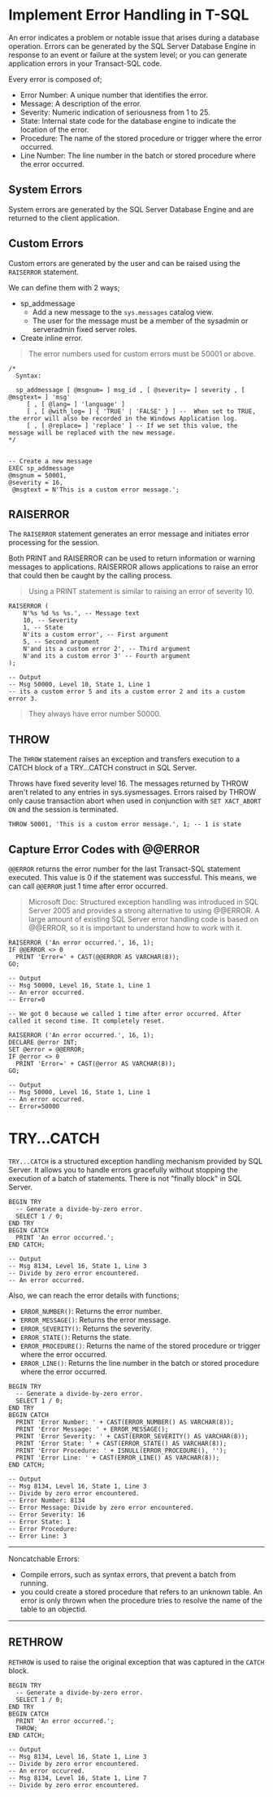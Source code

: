 # Implement Error Handling in T-SQL
An error indicates a problem or notable issue that arises during a database operation. 
Errors can be generated by the SQL Server Database Engine in response to an event or failure at the system level; or you can generate application errors in your Transact-SQL code.

Every error is composed of;
- Error Number: A unique number that identifies the error.
- Message: A description of the error.
- Severity: Numeric indication of seriousness from 1 to 25.
- State: Internal state code for the database engine to indicate the location of the error.
- Procedure: The name of the stored procedure or trigger where the error occurred.
- Line Number: The line number in the batch or stored procedure where the error occurred.


## System Errors
System errors are generated by the SQL Server Database Engine and are returned to the client application.

## Custom Errors
Custom errors are generated by the user and can be raised using the `RAISERROR` statement.

We can define them with 2 ways;
- sp_addmessage
  - Add a new message to the `sys.messages` catalog view.
  - The user for the message must be a member of the sysadmin or serveradmin fixed server roles.
- Create inline error.

> The error numbers used for custom errors must be 50001 or above.

```tsql
/* 
  Syntax:
    
  sp_addmessage [ @msgnum= ] msg_id , [ @severity= ] severity , [ @msgtext= ] 'msg' 
     [ , [ @lang= ] 'language' ] 
     [ , [ @with_log= ] { 'TRUE' | 'FALSE' } ] --  When set to TRUE, the error will also be recorded in the Windows Application log.
     [ , [ @replace= ] 'replace' ] -- If we set this value, the message will be replaced with the new message.
*/


-- Create a new message
EXEC sp_addmessage 
@msgnum = 50001, 
@severity = 16,
 @msgtext = N'This is a custom error message.';
```


## RAISERROR
The `RAISERROR` statement generates an error message and initiates error processing for the session.

Both PRINT and RAISERROR can be used to return information or warning messages to applications. 
RAISERROR allows applications to raise an error that could then be caught by the calling process.

> Using a PRINT statement is similar to raising an error of severity 10.

```tsql
RAISERROR (
    N'%s %d %s %s.', -- Message text
    10, -- Severity
    1, -- State
    N'its a custom error', -- First argument
    5, -- Second argument
    N'and its a custom error 2', -- Third argument
    N'and its a custom error 3' -- Fourth argument
);

-- Output
-- Msg 50000, Level 10, State 1, Line 1
-- its a custom error 5 and its a custom error 2 and its a custom error 3.
```

> They always have error number 50000.


## THROW
The `THROW` statement raises an exception and transfers execution to a CATCH block of a TRY…CATCH construct in SQL Server.

Throws have fixed severity level 16.
The messages returned by THROW aren't related to any entries in sys.sysmessages.
Errors raised by THROW only cause transaction abort when used in conjunction with `SET XACT_ABORT ON` and the session is terminated.

```tsql
THROW 50001, 'This is a custom error message.', 1; -- 1 is state
```


## Capture Error Codes with @@ERROR
`@@ERROR` returns the error number for the last Transact-SQL statement executed.
This value is 0 if the statement was successful. This means, we can call `@@ERROR` just 1 time after error occurred.

> Microsoft Doc:
> Structured exception handling was introduced in SQL Server 2005 and provides a strong alternative to using @@ERROR.
> A large amount of existing SQL Server error handling code is based on @@ERROR, so it is important to understand how to work with it.

```tsql
RAISERROR ('An error occurred.', 16, 1);
IF @@ERROR <> 0
  PRINT 'Error=' + CAST(@@ERROR AS VARCHAR(8));
GO;

-- Output
-- Msg 50000, Level 16, State 1, Line 1
-- An error occurred.
-- Error=0

-- We got 0 because we called 1 time after error occurred. After called it second time. It completely reset.

RAISERROR ('An error occurred.', 16, 1);
DECLARE @error INT;
SET @error = @@ERROR;
IF @error <> 0
  PRINT 'Error=' + CAST(@error AS VARCHAR(8));
GO;

-- Output
-- Msg 50000, Level 16, State 1, Line 1
-- An error occurred.
-- Error=50000
```


# TRY...CATCH
`TRY...CATCH` is a structured exception handling mechanism provided by SQL Server.
It allows you to handle errors gracefully without stopping the execution of a batch of statements.
There is not "finally block" in SQL Server.

```tsql
BEGIN TRY
  -- Generate a divide-by-zero error.
  SELECT 1 / 0;
END TRY
BEGIN CATCH
  PRINT 'An error occurred.';
END CATCH;

-- Output
-- Msg 8134, Level 16, State 1, Line 3
-- Divide by zero error encountered.
-- An error occurred.
```

Also, we can reach the error details with functions;
- `ERROR_NUMBER()`: Returns the error number.
- `ERROR_MESSAGE()`: Returns the error message.
- `ERROR_SEVERITY()`: Returns the severity.
- `ERROR_STATE()`: Returns the state.
- `ERROR_PROCEDURE()`: Returns the name of the stored procedure or trigger where the error occurred.
- `ERROR_LINE()`: Returns the line number in the batch or stored procedure where the error occurred.

```tsql
BEGIN TRY
  -- Generate a divide-by-zero error.
  SELECT 1 / 0;
END TRY
BEGIN CATCH
  PRINT 'Error Number: ' + CAST(ERROR_NUMBER() AS VARCHAR(8));
  PRINT 'Error Message: ' + ERROR_MESSAGE();
  PRINT 'Error Severity: ' + CAST(ERROR_SEVERITY() AS VARCHAR(8));
  PRINT 'Error State: ' + CAST(ERROR_STATE() AS VARCHAR(8));
  PRINT 'Error Procedure: ' + ISNULL(ERROR_PROCEDURE(), '');
  PRINT 'Error Line: ' + CAST(ERROR_LINE() AS VARCHAR(8));
END CATCH;

-- Output
-- Msg 8134, Level 16, State 1, Line 3
-- Divide by zero error encountered.
-- Error Number: 8134
-- Error Message: Divide by zero error encountered.
-- Error Severity: 16
-- Error State: 1
-- Error Procedure:
-- Error Line: 3
```
 
  
---

Noncatchable Errors:
- Compile errors, such as syntax errors, that prevent a batch from running.
- you could create a stored procedure that refers to an unknown table. An error is only thrown when the procedure tries to resolve the name of the table to an objectid.

---

## RETHROW
`RETHROW` is used to raise the original exception that was captured in the `CATCH` block.

```tsql
BEGIN TRY
  -- Generate a divide-by-zero error.
  SELECT 1 / 0;
END TRY
BEGIN CATCH
  PRINT 'An error occurred.';
  THROW;
END CATCH;

-- Output
-- Msg 8134, Level 16, State 1, Line 3
-- Divide by zero error encountered.
-- An error occurred.
-- Msg 8134, Level 16, State 1, Line 7
-- Divide by zero error encountered.
```